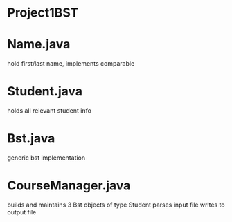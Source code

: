 # Project1BST
# Name.java
hold first/last name, implements comparable
# Student.java
holds all relevant student info
# Bst.java
generic bst implementation
# CourseManager.java
builds and maintains 3 Bst objects of type Student
parses input file
writes to output file
